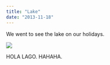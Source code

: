 ```yaml
---
title: "Lake"
date: "2013-11-18"
---
```


We went to see the lake on our holidays.

![](images/tumblr_inline_mwba5qBKHL1qlj3bd.jpg)

HOLA LAGO. HAHAHA.
